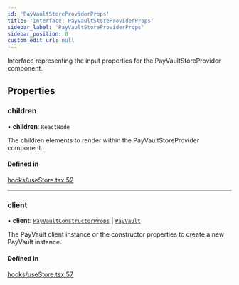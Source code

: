```yaml
---
id: 'PayVaultStoreProviderProps'
title: 'Interface: PayVaultStoreProviderProps'
sidebar_label: 'PayVaultStoreProviderProps'
sidebar_position: 0
custom_edit_url: null
---
```


Interface representing the input properties for the PayVaultStoreProvider component.

## Properties

### children

• **children**: `ReactNode`

The children elements to render within the PayVaultStoreProvider component.

#### Defined in

[hooks/useStore.tsx:52](https://github.com/Project-Krypto/ReactPayVault/blob/4db402f/src/lib/hooks/useStore.tsx#L52)

---

### client

• **client**: [`PayVaultConstructorProps`](PayVaultConstructorProps.md) \| [`PayVault`](../classes/PayVault.md)

The PayVault client instance or the constructor properties to create a new PayVault instance.

#### Defined in

[hooks/useStore.tsx:57](https://github.com/Project-Krypto/ReactPayVault/blob/4db402f/src/lib/hooks/useStore.tsx#L57)
